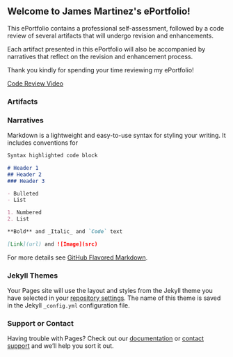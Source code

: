 ## Welcome to James Martinez's ePortfolio!

This ePortfolio contains a professional self-assessment, followed by a code review of several artifacts that will undergo revision and enhancements. 

Each artifact presented in this ePortfolio will also be accompanied by narratives that reflect on the revision and enhancement process.

Thank you kindly for spending your time reviewing my ePortfolio!


[Code Review Video](https://youtu.be/N0ShK56sxoU)


### Artifacts


### Narratives

Markdown is a lightweight and easy-to-use syntax for styling your writing. It includes conventions for

```markdown
Syntax highlighted code block

# Header 1
## Header 2
### Header 3

- Bulleted
- List

1. Numbered
2. List

**Bold** and _Italic_ and `Code` text

[Link](url) and ![Image](src)
```

For more details see [GitHub Flavored Markdown](https://guides.github.com/features/mastering-markdown/).

### Jekyll Themes

Your Pages site will use the layout and styles from the Jekyll theme you have selected in your [repository settings](https://github.com/jnez81/jnez81.github.io/settings). The name of this theme is saved in the Jekyll `_config.yml` configuration file.

### Support or Contact

Having trouble with Pages? Check out our [documentation](https://docs.github.com/categories/github-pages-basics/) or [contact support](https://github.com/contact) and we’ll help you sort it out.
